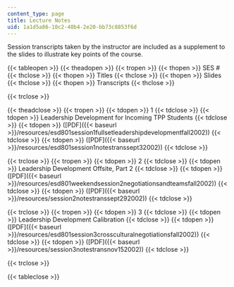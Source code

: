 ```yaml
---
content_type: page
title: Lecture Notes
uid: 1a1d5a86-10c2-40b4-2e20-bb73c8853f6d
---
```


Session transcripts taken by the instructor are included as a supplement to the slides to illustrate key points of the course.

{{< tableopen >}}
{{< theadopen >}}
{{< tropen >}}
{{< thopen >}}
SES #
{{< thclose >}}
{{< thopen >}}
Titles
{{< thclose >}}
{{< thopen >}}
Slides
{{< thclose >}}
{{< thopen >}}
Transcripts
{{< thclose >}}

{{< trclose >}}

{{< theadclose >}}
{{< tropen >}}
{{< tdopen >}}
1
{{< tdclose >}}
{{< tdopen >}}
Leadership Development for Incoming TPP Students
{{< tdclose >}}
{{< tdopen >}}
([PDF]({{< baseurl >}}/resources/esd801session1fullsetleadershipdevelopmentfall2002))
{{< tdclose >}}
{{< tdopen >}}
([PDF]({{< baseurl >}}/resources/esd801session1notestranssept32002))
{{< tdclose >}}

{{< trclose >}}
{{< tropen >}}
{{< tdopen >}}
2
{{< tdclose >}}
{{< tdopen >}}
Leadership Development Offsite, Part 2
{{< tdclose >}}
{{< tdopen >}}
([PDF]({{< baseurl >}}/resources/esd801weekendsession2negotiationsandteamsfall2002))
{{< tdclose >}}
{{< tdopen >}}
([PDF]({{< baseurl >}}/resources/session2notestranssept292002))
{{< tdclose >}}

{{< trclose >}}
{{< tropen >}}
{{< tdopen >}}
3
{{< tdclose >}}
{{< tdopen >}}
Leadership Development Calibration
{{< tdclose >}}
{{< tdopen >}}
([PDF]({{< baseurl >}}/resources/esd801session3crossculturalnegotiationsfall2002))
{{< tdclose >}}
{{< tdopen >}}
([PDF]({{< baseurl >}}/resources/session3notestransnov152002))
{{< tdclose >}}

{{< trclose >}}

{{< tableclose >}}
